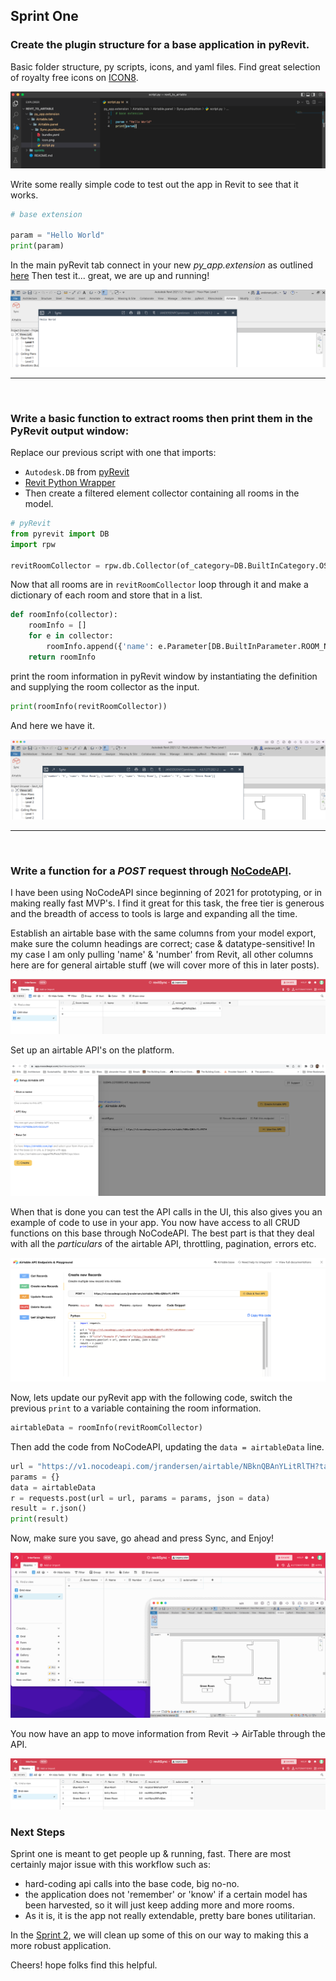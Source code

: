 ## Sprint One
### Create the plugin structure for a base application in pyRevit.

Basic folder structure, py scripts, icons, and yaml files. Find great selection of royalty free icons on [ICON8](https://icons8.com/icons).

![image](base_app_code.png)


Write some really simple code to test out the app in Revit to see that it works.
```python
# base extension

param = "Hello World"
print(param)
```


In the main pyRevit tab connect in your new *py_app.extension* as outlined [here](https://www.notion.so/Create-Your-First-Command-2509b43e28bd498fba937f5c1be7f485) 
Then test it... great, we are up and running!

![image](base_app.png)

---
<br>

### Write a basic function to extract rooms then print them in the PyRevit output window:
Replace our previous script with one that imports: 
- ```Autodesk.DB``` from [pyRevit](https://www.notion.so/pyrevitlabs/pyRevit-bd907d6292ed4ce997c46e84b6ef67a0)
- [Revit Python Wrapper](https://revitpythonwrapper.readthedocs.io/en/latest/)
- Then create a filtered element collector containing all rooms in the model.

```python
# pyRevit
from pyrevit import DB
import rpw

revitRoomCollector = rpw.db.Collector(of_category=DB.BuiltInCategory.OST_Rooms, is_not_type=True)
```

Now that all rooms are in ```revitRoomCollector``` loop through it and make a dictionary of each room and store that in a list.
```python
def roomInfo(collector):
    roomInfo = []
    for e in collector:
        roomInfo.append({'name': e.Parameter[DB.BuiltInParameter.ROOM_NAME].AsString(), 'number': e.Number})
    return roomInfo
```

print the room information in pyRevit window by instantiating the definition and supplying the room collector as the input. 
```python
print(roomInfo(revitRoomCollector))
```

And here we have it.

![image](print_rooms_output.png)

---
<br>

### Write a function for a *POST* request through [NoCodeAPI](https://nocodeapi.com/).
I have been using NoCodeAPI since beginning of 2021 for prototyping, or in making really fast MVP's. I find it great for this task, the free tier is generous and the breadth of access to tools is large and expanding all the time. 

Establish an airtable base with the same columns from your model export, make sure the column headings are correct; case & datatype-sensitive! In my case I am only pulling 'name' & 'number' from Revit, all other columns here are for general airtable stuff (we will cover more of this in later posts).

![image](airtable_rooms.png)

Set up an airtable API's on the platform.

![image](NCAPI_setup_airtable.png)

When that is done you can test the API calls in the UI, this also gives you an example of code to use in your app. 
You now have access to all CRUD functions on this base through NoCodeAPI. The best part is that they deal with all the *particulars* of the airtable API, throttling, pagination, errors etc.

![image](NCAPI_post_code.png)

Now, lets update our pyRevit app with the following code, switch the previous ```print``` to a variable containing the room information.
```python
airtableData = roomInfo(revitRoomCollector)
```

Then add the code from NoCodeAPI, updating the ```data = airtableData``` line.
```python
url = "https://v1.nocodeapi.com/jrandersen/airtable/NBknQBAnYLitRlTH?tableName=rooms"
params = {}
data = airtableData
r = requests.post(url = url, params = params, json = data)
result = r.json()
print(result)
```

Now, make sure you save, go ahead and press Sync, and Enjoy!

![image](revitSync.gif)

You now have an app to move information from Revit -> AirTable through the API.

![image](airtableSync.png)

### Next Steps
Sprint one is meant to get people up & running, fast. There are most certainly major issue with this workflow such as:
- hard-coding api calls into the base code, big no-no.
- the application does not 'remember' or 'know' if a certain model has been harvested, so it will just keep adding more and more rooms.
- As it is, it is the app not really extendable, pretty bare bones utilitarian.

In the [Sprint 2](../sprint2/sprint2.md), we will clean up some of this on our way to making this a more robust application.

Cheers! hope folks find this helpful.